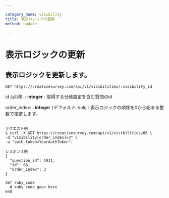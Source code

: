 ```yaml
---

category_name: visibility
title: 表示ロジックの更新
method: update

---
```


# 表示ロジックの更新

## 表示ロジックを更新します。

`GET https://creativesurvey.com/api/v1/visibilities/:visibility_id`

id _(必須)_:
: __integer__
: 取得する分岐設定を含む質問のid

order_index:
: __integer__ _(デフォルト: null)_
: 表示ロジックの順序を0から始まる整数で指定します。

~~~

リクエスト例
$ curl -X GET https://creativesurvey.com/api/v1/visibilities/66 \
-d "visibility[order_index]=3" \
-u "auth_token=YourAuthToken":

レスポンス例
{
  "question_id": 1911,
  "id": 66,
  "order_index": 3
}

~~~

~~~
def ruby_code
  # ruby code goes here
end
~~~


